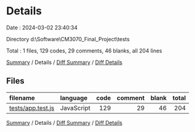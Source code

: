 # Details

Date : 2024-03-02 23:40:34

Directory d:\\Software\\CM3070_Final_Project\\tests

Total : 1 files,  129 codes, 29 comments, 46 blanks, all 204 lines

[Summary](results.md) / Details / [Diff Summary](diff.md) / [Diff Details](diff-details.md)

## Files
| filename | language | code | comment | blank | total |
| :--- | :--- | ---: | ---: | ---: | ---: |
| [tests/app.test.js](/tests/app.test.js) | JavaScript | 129 | 29 | 46 | 204 |

[Summary](results.md) / Details / [Diff Summary](diff.md) / [Diff Details](diff-details.md)